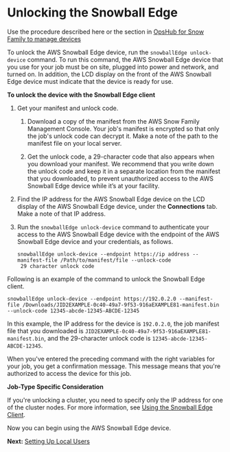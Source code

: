 # Unlocking the Snowball Edge<a name="unlockdevice"></a>

Use the procedure described here or the section in [OpsHub for Snow Family to manage devices](https://docs.aws.amazon.com/snowball/latest/developer-guide/aws-opshub.html)

To unlock the AWS Snowball Edge device, run the `snowballEdge unlock-device` command\. To run this command, the AWS Snowball Edge device that you use for your job must be on site, plugged into power and network, and turned on\. In addition, the LCD display on the front of the AWS Snowball Edge device must indicate that the device is ready for use\.

**To unlock the device with the Snowball Edge client**

1. Get your manifest and unlock code\.

   1. Download a copy of the manifest from the AWS Snow Family Management Console\. Your job's manifest is encrypted so that only the job's unlock code can decrypt it\. Make a note of the path to the manifest file on your local server\.

   1. Get the unlock code, a 29\-character code that also appears when you download your manifest\. We recommend that you write down the unlock code and keep it in a separate location from the manifest that you downloaded, to prevent unauthorized access to the AWS Snowball Edge device while it’s at your facility\.

1. Find the IP address for the AWS Snowball Edge device on the LCD display of the AWS Snowball Edge device, under the **Connections** tab\. Make a note of that IP address\.

1. Run the `snowballEdge unlock-device` command to authenticate your access to the AWS Snowball Edge device with the endpoint of the AWS Snowball Edge device and your credentials, as follows\.

   ```
   snowballEdge unlock-device --endpoint https://ip address --manifest-file /Path/to/manifest/file --unlock-code
    29 character unlock code
   ```

Following is an example of the command to unlock the Snowball Edge client\.

```
snowballEdge unlock-device --endpoint https://192.0.2.0 --manifest-file /Downloads/JID2EXAMPLE-0c40-49a7-9f53-916aEXAMPLE81-manifest.bin  --unlock-code 12345-abcde-12345-ABCDE-12345
```

In this example, the IP address for the device is `192.0.2.0`, the job manifest file that you downloaded is `JID2EXAMPLE-0c40-49a7-9f53-916aEXAMPLE81-manifest.bin`, and the 29\-character unlock code is `12345-abcde-12345-ABCDE-12345`\.

When you've entered the preceding command with the right variables for your job, you get a confirmation message\. This message means that you're authorized to access the device for this job\.

**Job\-Type Specific Consideration**

If you're unlocking a cluster, you need to specify only the IP address for one of the cluster nodes\. For more information, see [Using the Snowball Edge Client](using-client.md)\.

Now you can begin using the AWS Snowball Edge device\. 

**Next:** [Setting Up Local Users](setup-local-iam.md) 